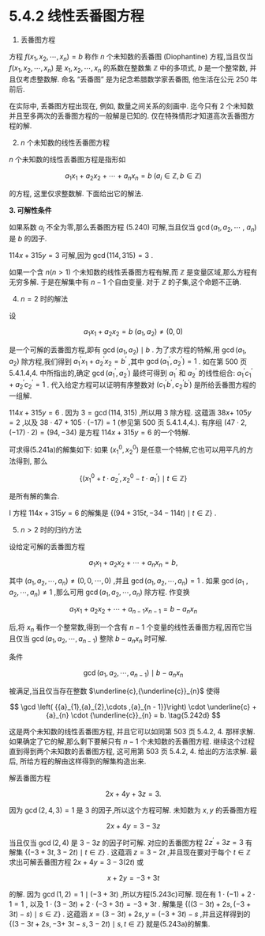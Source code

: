 # 5.4.2 线性丢番图方程

1. 丢番图方程

方程 $f\left( {{x}_{1},{x}_{2},\cdots ,{x}_{n}}\right)  = b$ 称作 $n$ 个未知数的丢番图 (Diophantine) 方程,当且仅当 $f\left( {{x}_{1},{x}_{2},\cdots ,{x}_{n}}\right)$ 是 ${x}_{1},{x}_{2},\cdots ,{x}_{n}$ 的系数在整数集 $\mathbb{Z}$ 中的多项式, $b$ 是一个整常数, 并且仅考虑整数解. 命名 “丢番图” 是为纪念希腊数学家丢番图, 他生活在公元 250 年前后.

在实际中, 丢番图方程出现在, 例如, 数量之间关系的刻画中. 迄今只有 2 个未知数并且至多两次的丢番图方程的一般解是已知的. 仅在特殊情形才知道高次丢番图方程的解.

2. $n$ 个未知数的线性丢番图方程

$n$ 个未知数的线性丢番图方程是指形如

$$
{a}_{1}{x}_{1} + {a}_{2}{x}_{2} + \cdots  + {a}_{n}{x}_{n} = b\;\left( {{a}_{i} \in  \mathbb{Z}, b \in  \mathbb{Z}}\right)  \tag{5.240}
$$

的方程, 这里仅求整数解. 下面给出它的解法.

**3. 可解性条件**

如果系数 ${a}_{i}$ 不全为零,那么丢番图方程 (5.240) 可解,当且仅当 $\gcd \left( {{a}_{1},{a}_{2},\cdots }\right.$ , $\left. {a}_{n}\right)$ 是 $b$ 的因子.

${114x} + {315y} = 3$ 可解,因为 $\gcd \left( {{114},{315}}\right)  = 3$ .

如果一个含 $n\left( {n > 1}\right)$ 个未知数的线性丢番图方程有解,而 $\mathbb{Z}$ 是变量区域,那么方程有无穷多解. 于是在解集中有 $n - 1$ 个自由变量. 对于 $\mathbb{Z}$ 的子集,这个命题不正确.

4. $n = 2$ 时的解法

设

$$
{a}_{1}{x}_{1} + {a}_{2}{x}_{2} = b\;\left( {{a}_{1},{a}_{2}}\right)  \neq  \left( {0,0}\right)  \tag{5.241a}
$$

是一个可解的丢番图方程,即有 $\gcd \left( {{a}_{1},{a}_{2}}\right)  \mid  b$ . 为了求方程的特解,用 $\gcd \left( {{a}_{1},{a}_{2}}\right)$ 除方程,我们得到 ${a}_{1}^{\prime }{x}_{1} + {a}_{2}^{\prime }{x}_{2} = {b}^{\prime }$ ,其中 $\gcd \left( {{a}_{1}^{\prime },{a}_{2}^{\prime }}\right)  = 1$ . 如在第 500 页 5.4.1.4,4. 中所指出的,确定 $\gcd \left( {{a}_{1}^{\prime },{a}_{2}^{\prime }}\right)$ 最终可得到 ${a}_{1}^{\prime }$ 和 ${a}_{2}^{\prime }$ 的线性组合: ${a}_{1}^{\prime }{c}_{1}^{\prime } + {a}_{2}^{\prime }{c}_{2}^{\prime } = 1$ . 代入给定方程可以证明有序整数对 $\left( {{c}_{1}^{\prime }{b}^{\prime },{c}_{2}^{\prime }{b}^{\prime }}\right)$ 是所给丢番图方程的一组解.

${114x} + {315y} = 6$ . 因为 $3 = \gcd \left( {{114},{315}}\right)$ ,所以用 3 除方程. 这蕴涵 ${38x} +$ ${105y} = 2$ ,以及 ${38} \cdot  {47} + {105} \cdot  \left( {-{17}}\right)  = 1$ (参见第 500 页 5.4.1.4,4.). 有序组 $\left( {{47} \cdot  2,\left( {-{17}}\right)  \cdot  2}\right)  = \left( {{94}, - {34}}\right)$ 是方程 ${114x} + {315y} = 6$ 的一个特解.

可求得(5.241a)的解集如下: 如果 $\left( {{x}_{1}^{0},{x}_{2}^{0}}\right)$ 是任意一个特解,它也可以用平凡的方法得到, 那么

$$
\left\{  {\left( {{x}_{1}^{0} + t \cdot  {a}_{2}^{\prime },{x}_{2}^{0} - t \cdot  {a}_{1}^{\prime }}\right)  \mid  t \in  \mathbb{Z}}\right\}   \tag{5.241b}
$$

是所有解的集合.

I 方程 ${114x} + {315y} = 6$ 的解集是 $\{ \left( {{94} + {315t}, - {34} - {114t}}\right)  \mid  t \in  \mathbb{Z}\}$ .

5. $n > 2$ 时的归约方法

设给定可解的丢番图方程

$$
{a}_{1}{x}_{1} + {a}_{2}{x}_{2} + \cdots  + {a}_{n}{x}_{n} = b, \tag{5.242a}
$$

其中 $\left( {{a}_{1},{a}_{2},\cdots ,{a}_{n}}\right)  \neq  \left( {0,0,\cdots ,0}\right)$ ,并且 $\gcd \left( {{a}_{1},{a}_{2},\cdots ,{a}_{n}}\right)  = 1$ . 如果 $\gcd \left( {a}_{1}\right.$ , $\left. {{a}_{2},\cdots ,{a}_{n}}\right)  \neq  1$ ,那么可用 $\gcd \left( {{a}_{1},{a}_{2},\cdots ,{a}_{n}}\right)$ 除方程. 作变换

$$
{a}_{1}{x}_{1} + {a}_{2}{x}_{2} + \cdots  + {a}_{n - 1}{x}_{n - 1} = b - {a}_{n}{x}_{n} \tag{5.242b}
$$

后,将 ${x}_{n}$ 看作一个整常数,得到一个含有 $n - 1$ 个变量的线性丢番图方程,因而它当且仅当 $\gcd \left( {{a}_{1},{a}_{2},\cdots ,{a}_{n - 1}}\right)$ 整除 $b - {a}_{n}{x}_{n}$ 时可解.

条件

$$
\gcd \left( {{a}_{1},{a}_{2},\cdots ,{a}_{n - 1}}\right)  \mid  b - {a}_{n}{x}_{n} \tag{5.242c}
$$

被满足,当且仅当存在整数 $\underline{c},{\underline{c}}_{n}$ 使得

$$
\gcd \left( {{a}_{1},{a}_{2},\cdots ,{a}_{n - 1}}\right)  \cdot  \underline{c} + {a}_{n} \cdot  {\underline{c}}_{n} = b. \tag{5.242d}
$$

这是两个未知数的线性丢番图方程, 并且它可以如同第 503 页 5.4.2, 4. 那样求解. 如果确定了它的解,那么剩下要解只有 $n - 1$ 个未知数的丢番图方程. 继续这个过程直到得到两个未知数的丢番图方程, 这可用第 503 页 5.4.2, 4. 给出的方法求解. 最后, 所给方程的解由这样得到的解集构造出来.

解丢番图方程

$$
{2x} + {4y} + {3z} = 3. \tag{5.243a}
$$

因为 $\gcd \left( {2,4,3}\right)  = 1$ 是 3 的因子,所以这个方程可解. 未知数为 $x, y$ 的丢番图方程

$$
{2x} + {4y} = 3 - {3z} \tag{5.243b}
$$

当且仅当 $\gcd \left( {2,4}\right)$ 是 $3 - {3z}$ 的因子时可解. 对应的丢番图方程 $2{z}^{\prime } + {3z} = 3$ 有解集 $\{ \left( {-3 + {3t},3 - {2t}}\right)  \mid  t \in  \mathbb{Z}\}$ . 这蕴涵 $z = 3 - {2t}$ ,并且现在要对于每个 $t \in  \mathbb{Z}$ 求出可解丢番图方程 ${2x} + {4y} = 3 - 3\left( {2t}\right)$ 或

$$
x + {2y} =  - 3 + {3t} \tag{5.243c}
$$

的解. 因为 $\gcd \left( {1,2}\right)  = 1 \mid  \left( {-3 + {3t}}\right)$ ,所以方程(5.243c)可解. 现在有 $1 \cdot  \left( {-1}\right)  + 2 \cdot  1 = 1$ , 以及 $1 \cdot  \left( {3 - {3t}}\right)  + 2 \cdot  \left( {-3 + {3t}}\right)  =  - 3 + {3t}$ . 解集是 $\{ \left( {\left( {3 - {3t}}\right)  + {2s},\left( {-3 + {3t}}\right)  - s}\right)  \mid  s \in  \mathbb{Z}\}$ . 这蕴涵 $x = \left( {3 - {3t}}\right)  + {2s}, y = \left( {-3 + {3t}}\right)  - s$ ,并且这样得到的 $\{ (3 - {3t} + {2s}, - 3 +$ ${3t} - s,3 - {2t}) \mid  s, t \in  \mathbb{Z}\}$ 就是(5.243a)的解集.
